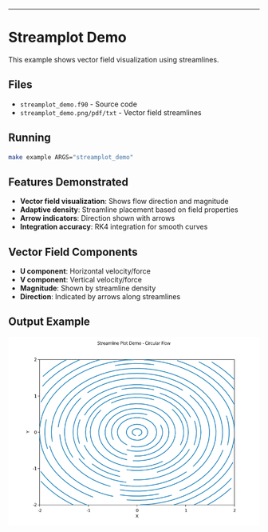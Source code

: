 ---

# Streamplot Demo

This example shows vector field visualization using streamlines.

## Files

- `streamplot_demo.f90` - Source code
- `streamplot_demo.png/pdf/txt` - Vector field streamlines

## Running

```bash
make example ARGS="streamplot_demo"
```

## Features Demonstrated

- **Vector field visualization**: Shows flow direction and magnitude
- **Adaptive density**: Streamline placement based on field properties
- **Arrow indicators**: Direction shown with arrows
- **Integration accuracy**: RK4 integration for smooth curves

## Vector Field Components

- **U component**: Horizontal velocity/force
- **V component**: Vertical velocity/force
- **Magnitude**: Shown by streamline density
- **Direction**: Indicated by arrows along streamlines

## Output Example

![Streamplot Demo](../media/examples/streamplot_demo.png)
